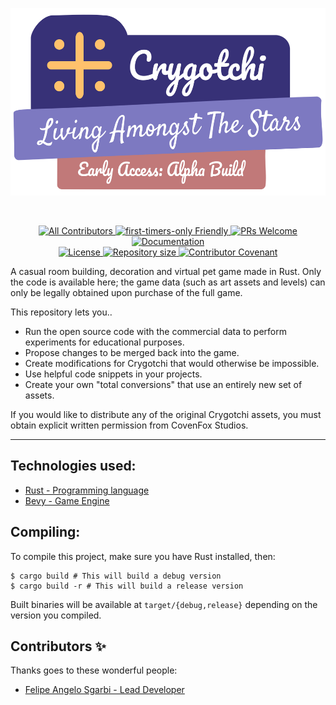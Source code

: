 <p align="center">
  <img src="./assets/Images/Logo.png" height="300px">
</p>

&nbsp;

<p align="center">
	<a href="#contributors-">
		<img src="https://img.shields.io/badge/all_contributors-1-orange.svg" alt="All Contributors" />
	</a>
	<a href="https://firsttimersonly.com/">
		<img src="https://img.shields.io/badge/first--timers--only-friendly-blue.svg" alt="first-timers-only Friendly" />
	</a>
	<a href="https://makeapullrequest.com">
		<img src="https://img.shields.io/badge/PRs-welcome-brightgreen.svg" alt="PRs Welcome" />
	</a>
	<a href="https://github.com/akatsukilevi/crygotchi/wiki">
		<img src="https://img.shields.io/badge/documentation-wiki-brightgreen" alt="Documentation" />
	</a>
	<br />
	<a href="https://choosealicense.com/licenses/gpl-3.0">
		<img src="https://img.shields.io/github/license/akatsukilevi/crygotchi" alt="License" />
	</a>
	<a href="https://github.com/akatsukilevi/crygotchi">
		<img src="https://img.shields.io/github/repo-size/akatsukilevi/crygotchi" alt="Repository size" />
	</a>
	<a href="CODE_OF_CONDUCT.md">
		<img src="https://img.shields.io/badge/Contributor%20Covenant-2.1-4baaaa.svg" alt="Contributor Covenant" />
	</a>
</p>

A casual room building, decoration and virtual pet game made in Rust. Only the code is available here; the game data (such as art assets and levels) can only be legally obtained upon purchase of the full game.

This repository lets you‥

- Run the open source code with the commercial data to perform experiments for educational purposes.
- Propose changes to be merged back into the game.
- Create modifications for Crygotchi that would otherwise be impossible.
- Use helpful code snippets in your projects.
- Create your own "total conversions" that use an entirely new set of assets.

If you would like to distribute any of the original Crygotchi assets, you must obtain explicit written permission from CovenFox Studios.

<hr/>

## Technologies used:

- [Rust - Programming language](https://rust-lang.org/)
- [Bevy - Game Engine](https://bevyengine.org/)

## Compiling:

To compile this project, make sure you have Rust installed, then:

```
$ cargo build # This will build a debug version
$ cargo build -r # This will build a release version
```

Built binaries will be available at `target/{debug,release}` depending on the version you compiled.

## Contributors ✨

Thanks goes to these wonderful people:

- [Felipe Angelo Sgarbi - Lead Developer](https://akatsukilevi.github.io)
